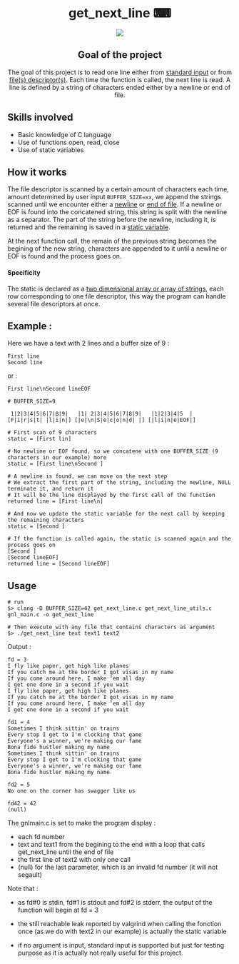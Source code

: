<div align="center">
  <center><h1>get_next_line ⌨</h1></center>
<img src="https://user-images.githubusercontent.com/91064070/147373286-a6039361-2208-431a-9625-384bf44a64d9.png" />

## Goal of the project
The goal of this project is to read one line either from [standard input](https://en.wikipedia.org/wiki/Standard_streams#Standard_input_(stdin)) or from [file(s) descriptor(s)](https://en.wikipedia.org/wiki/File_descriptor). Each time the function is called, the next line is read.
A line is defined by a string of characters ended either by a newline or end of file.
</div>

## Skills involved
* Basic knowledge of C language
* Use of functions open, read, close
* Use of static variables

## How it works
The file descriptor is scanned by a certain amount of characters each time, amount determined by user input ``BUFFER_SIZE=xx``, we append the strings scanned until we encounter either a [newline](https://en.wikipedia.org/wiki/Newline) or [end of file](https://en.wikipedia.org/wiki/End-of-file). If a newline or EOF is found into the concatened string, this string is split with the newline as a separator. The part of the string before the newline, including it, is returned and the remaining is saved in a [static variable](https://en.wikipedia.org/wiki/Static_variable).

At the next function call, the remain of the previous string becomes the begining of the new string, characters are appended to it until a newline or EOF is found and the process goes on.

#### Specificity
The static is declared as a [two dimensional array or array of strings](https://overiq.com/c-programming-101/array-of-strings-in-c/), each row corresponding to one file descriptor, this way the program can handle several file descriptors at once.

## Example :
Here we have a text with 2 lines and a buffer size of 9 :

```
First line
Second line
```
or :
```
First line\nSecond lineEOF
```
```shell
# BUFFER_SIZE=9

 1|2|3|4|5|6|7|8|9|   |1| 2|3|4|5|6|7|8|9|   |1|2|3|4|5  |
[F|i|r|s|t| |l|i|n|] [|e|\n|S|e|c|o|n|d| |] [|l|i|n|e|EOF|]

# First scan of 9 characters
static = [First lin]

# No newline or EOF found, so we concatene with one BUFFER_SIZE (9 characters in our example) more
static = [First line\nSecond ]

# A newline is found, we can move on the next step
# We extract the first part of the string, including the newline, NULL terminate it, and return it 
# It will be the line displayed by the first call of the function
returned line = [First line\n]

# And now we update the static variable for the next call by keeping the remaining characters
static = [Second ]
```
```shell
# If the function is called again, the static is scanned again and the process goes on
[Second ]
[Second lineEOF]
returned line = [Second lineEOF]
```
## Usage

```shell
# run
$> clang -D BUFFER_SIZE=42 get_next_line.c get_next_line_utils.c gnl_main.c -o get_next_line

# Then execute with any file that contains characters as argument
$> ./get_next_line text text1 text2 
```
Output :
```
fd = 3
I fly like paper, get high like planes
If you catch me at the border I got visas in my name
If you come around here, I make 'em all day
I get one done in a second if you wait
I fly like paper, get high like planes
If you catch me at the border I got visas in my name
If you come around here, I make 'em all day
I get one done in a second if you wait

fd1 = 4
Sometimes I think sittin' on trains
Every stop I get to I'm clocking that game
Everyone's a winner, we're making our fame
Bona fide hustler making my name
Sometimes I think sittin' on trains
Every stop I get to I'm clocking that game
Everyone's a winner, we're making our fame
Bona fide hustler making my name

fd2 = 5
No one on the corner has swagger like us

fd42 = 42
(null)
```
The gnlmain.c is set to make the program display :
* each fd number 
* text and text1 from the begining to the end with a loop that calls get_next_line until the end of file
* the first line of text2 with only one call
* (null) for the last parameter, which is an invalid fd number (it will not segault)

Note that :
* as fd#0 is stdin, fd#1 is stdout and fd#2 is stderr, the output of the function will begin at fd = 3

* the still reachable leak reported by valgrind when calling the fonction once (as we do with text2 in our example) is actually the static variable

* if no argument is input, standard input is supported but just for testing purpose as it is actually not really useful for this project.
